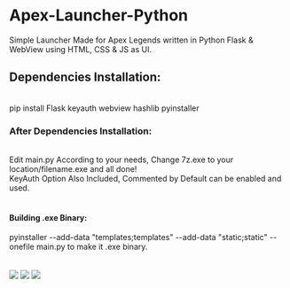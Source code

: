 # Apex-Launcher-Python
Simple Launcher Made for Apex Legends written in Python Flask &amp; WebView using HTML, CSS &amp; JS as UI. <br>
<h2>Dependencies Installation:</h2><br>
pip install Flask keyauth webview hashlib pyinstaller <br>
<h3>After Dependencies Installation:</h3><br>
Edit main.py According to your needs, Change 7z.exe to your location/filename.exe and all done!<br>
KeyAuth Option Also Included, Commented by Default can be enabled and used. <br>
<br><h4>Building .exe Binary: </h4>
pyinstaller --add-data "templates;templates" --add-data "static;static" --onefile main.py to make it .exe binary.<br><br><br>

 <img src="https://i.ibb.co/HGnf0sz/Screenshot-16.png">
 <img src="https://i.ibb.co/FW8kcnQ/Screenshot-17.png">
 <img src="https://i.ibb.co/CBrsKh2/Screenshot-18.png">
